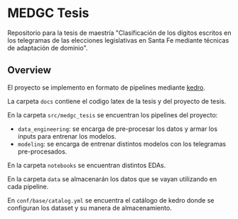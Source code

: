 # MEDGC Tesis

Repositorio para la tesis de maestría "Clasificación de los dígitos escritos en los telegramas de 
las elecciones legislativas en Santa Fe mediante técnicas de adaptación de dominio".

## Overview

El proyecto se implemento en formato de pipelines mediante [kedro](https://kedro.org/).

La carpeta `docs` contiene el codigo latex de la tesis y del proyecto de tesis.

En la carpeta `src/medgc_tesis` se encuentran los pipelines del proyecto:

- `data_engineering`: se encarga de pre-procesar los datos y armar los inputs para entrenar 
los modelos.
- `modeling`: se encarga de entrenar distintos modelos con los telegramas pre-procesados.

En la carpeta `notebooks` se encuentran distintos EDAs.

En la carpeta `data` se almacenarán los datos que se vayan utilizando en cada pipeline.

En `conf/base/catalog.yml` se encuentra el catálogo de kedro donde se configuran los dataset
y su manera de almacenamiento.